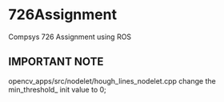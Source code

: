 # 726Assignment

Compsys 726 Assignment using ROS

## IMPORTANT NOTE
opencv\_apps/src/nodelet/hough\_lines\_nodelet.cpp change the min\_threshold\_ init value to 0;
